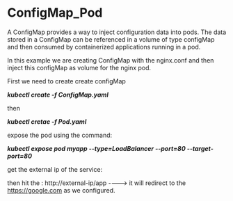 # ConfigMap_Pod
A ConfigMap provides a way to inject configuration data into pods. The data stored in a ConfigMap can be referenced in a volume of type configMap and then consumed by containerized applications running in a pod.

In this example we are creating ConfigMap with the nginx.conf and then inject this configMap as volume for the nginx pod.

First we need to create create configMap

***kubectl create -f ConfigMap.yaml***

then

***kubectl cretae -f Pod.yaml***

expose the pod using the command:

***kubectl expose pod myapp --type=LoadBalancer --port=80 --target-port=80***

get the external ip of the service:

then hit the : http://external-ip/app ----> it will redirect to the https://google.com as we configured.
